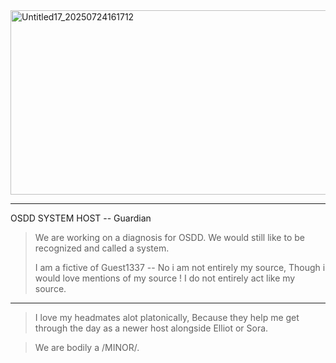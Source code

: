 
<img width="735" height="295" alt="Untitled17_20250724161712" src="https://github.com/user-attachments/assets/866a4f71-6a6f-4d77-9365-8eca93941812" />



----------------------------------------------------------------------------------------

OSDD SYSTEM HOST -- Guardian

  > We are working on a diagnosis for OSDD. We would still like to be recognized and called a system.
> 
> I am a fictive of Guest1337 -- No i am not entirely my source, Though i would love mentions of my source ! I do not entirely act like my source.
> 

-----------------------------------------------------------------------------------------

> I love my headmates alot platonically, Because they help me get through the day as a newer host alongside Elliot or Sora.

> We are bodily a /MINOR/.
